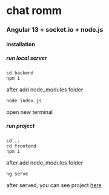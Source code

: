 # chat romm
### Angular 13 + socket.io + node.js
#### installation

##### run local server
```
cd backend
npm i
```
after add node_modules folder
```
node index.js
```
open new terminal 

##### run project
```
cd ..
cd frontend
npm i
```
after add node_modules folder
```
ng serve 
```

after served, you can see project [here](https://localhost:4200)
